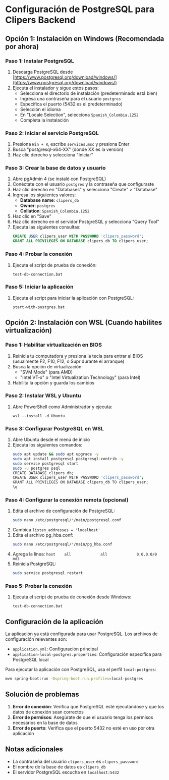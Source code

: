 # Configuración de PostgreSQL para Clipers Backend

## Opción 1: Instalación en Windows (Recomendada por ahora)

### Paso 1: Instalar PostgreSQL

1. Descarga PostgreSQL desde [https://www.postgresql.org/download/windows/](https://www.postgresql.org/download/windows/)
2. Ejecuta el instalador y sigue estos pasos:
   - Selecciona el directorio de instalación (predeterminado está bien)
   - Ingresa una contraseña para el usuario `postgres`
   - Especifica el puerto (5432 es el predeterminado)
   - Selección el idioma
   - En "Locale Selection", selecciona `Spanish_Colombia.1252`
   - Completa la instalación

### Paso 2: Iniciar el servicio PostgreSQL

1. Presiona `Win + R`, escribe `services.msc` y presiona Enter
2. Busca "postgresql-x64-XX" (donde XX es la versión)
3. Haz clic derecho y selecciona "Iniciar"

### Paso 3: Crear la base de datos y usuario

1. Abre pgAdmin 4 (se instaló con PostgreSQL)
2. Conéctate con el usuario `postgres` y la contraseña que configuraste
3. Haz clic derecho en "Databases" y selecciona "Create" > "Database"
4. Ingresa los siguientes valores:
   - **Database name**: `clipers_db`
   - **Owner**: `postgres`
   - **Collation**: `Spanish_Colombia.1252`
5. Haz clic en "Save"
6. Haz clic derecho en el servidor PostgreSQL y selecciona "Query Tool"
7. Ejecuta las siguientes consultas:
   ```sql
   CREATE USER clipers_user WITH PASSWORD 'clipers_password';
   GRANT ALL PRIVILEGES ON DATABASE clipers_db TO clipers_user;
   ```

### Paso 4: Probar la conexión

1. Ejecuta el script de prueba de conexión:
   ```
   test-db-connection.bat
   ```

### Paso 5: Iniciar la aplicación

1. Ejecuta el script para iniciar la aplicación con PostgreSQL:
   ```
   start-with-postgres.bat
   ```

## Opción 2: Instalación con WSL (Cuando habilites virtualización)

### Paso 1: Habilitar virtualización en BIOS

1. Reinicia tu computadora y presiona la tecla para entrar al BIOS (usualmente F2, F10, F12, o Supr durante el arranque)
2. Busca la opción de virtualización:
   - "SVM Mode" (para AMD)
   - "Intel VT-x" o "Intel Virtualization Technology" (para Intel)
3. Habilita la opción y guarda los cambios

### Paso 2: Instalar WSL y Ubuntu

1. Abre PowerShell como Administrador y ejecuta:
   ```
   wsl --install -d Ubuntu
   ```

### Paso 3: Configurar PostgreSQL en WSL

1. Abre Ubuntu desde el menú de inicio
2. Ejecuta los siguientes comandos:
   ```bash
   sudo apt update && sudo apt upgrade -y
   sudo apt install postgresql postgresql-contrib -y
   sudo service postgresql start
   sudo -u postgres psql
   CREATE DATABASE clipers_db;
   CREATE USER clipers_user WITH PASSWORD 'clipers_password';
   GRANT ALL PRIVILEGES ON DATABASE clipers_db TO clipers_user;
   \q
   ```

### Paso 4: Configurar la conexión remota (opcional)

1. Edita el archivo de configuración de PostgreSQL:
   ```bash
   sudo nano /etc/postgresql/*/main/postgresql.conf
   ```
2. Cambica `listen_addresses = 'localhost'`
3. Edita el archivo pg_hba.conf:
   ```bash
   sudo nano /etc/postgresql/*/main/pg_hba.conf
   ```
4. Agrega la línea: `host    all             all             0.0.0.0/0               md5`
5. Reinicia PostgreSQL:
   ```bash
   sudo service postgresql restart
   ```

### Paso 5: Probar la conexión

1. Ejecuta el script de prueba de conexión desde Windows:
   ```
   test-db-connection.bat
   ```

## Configuración de la aplicación

La aplicación ya está configurada para usar PostgreSQL. Los archivos de configuración relevantes son:

- `application.yml`: Configuración principal
- `application-local-postgres.properties`: Configuración específica para PostgreSQL local

Para ejecutar la aplicación con PostgreSQL, usa el perfil `local-postgres`:
```bash
mvn spring-boot:run -Dspring-boot.run.profiles=local-postgres
```

## Solución de problemas

1. **Error de conexión**: Verifica que PostgreSQL esté ejecutándose y que los datos de conexión sean correctos
2. **Error de permisos**: Asegúrate de que el usuario tenga los permisos necesarios en la base de datos
3. **Error de puerto**: Verifica que el puerto 5432 no esté en uso por otra aplicación

## Notas adicionales

- La contraseña del usuario `clipers_user` es `clipers_password`
- El nombre de la base de datos es `clipers_db`
- El servidor PostgreSQL escucha en `localhost:5432`